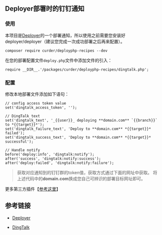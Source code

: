 ## Deployer部署时的钉钉通知

### 使用

本项目是[Deployer](https://github.com/deployphp/deployer)的一个部署通知，所以使用之前需要您安装好deployer/deployer（建议您完成一次成功部署之后再来配置）。

```
composer require curder/deployphp-recipes --dev
```

在您的部署配置文件`deploy.php`文件中添加文件的引入：

```
require __DIR__.'/packages/curder/deployphp-recipes/dingtalk.php';
```

### 配置
修改本地部署文件添加如下语句：

```
// config access token value
set('dingtalk_access_token', '');

// DingTalk text
set('dingtalk_text', '_{{user}}_ deploying **domain.com** `{{branch}}` to *{{target}}*');
set('dingtalk_failure_text', 'Deploy to **domain.com** *{{target}}* failed');
set('dingtalk_success_text', 'Deploy to **domain.com** *{{target}}* successful');

// Handle notify
before('deploy:info', 'dingtalk:notify');
after('success', 'dingtalk:notify:success');
after('deploy:failed', 'dingtalk:notify:failure');
```

> 获取对应通知到的钉钉群的token值，获取方式通过下面的网址中获取。
> 将上述代码中的**domain.com**换成您自己可辨识的部署目标网址即可。

更多第三方插件【[参考这里](https://github.com/deployphp/recipes)】

## 参考链接

* [Deployer](https://github.com/deployphp/deployer)

* [DingTalk](https://open-doc.dingtalk.com/docs/doc.htm?spm=a219a.7629140.0.0.karFPe&treeId=257&articleId=105735&docType=1)

